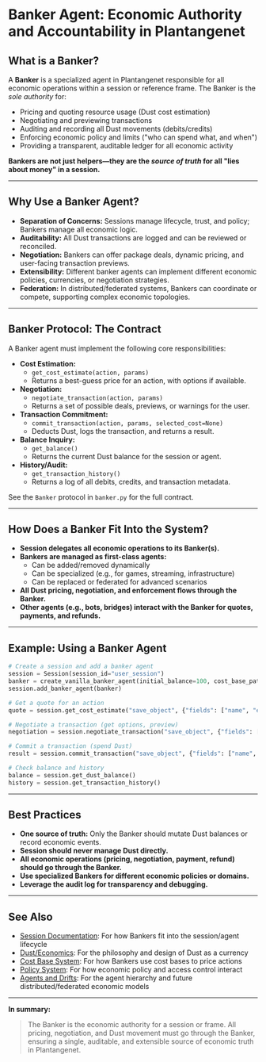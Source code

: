 # Banker Agent: Economic Authority and Accountability in Plantangenet

## What is a Banker?

A **Banker** is a specialized agent in Plantangenet responsible for all economic operations within a session or reference frame. The Banker is the *sole authority* for:

- Pricing and quoting resource usage (Dust cost estimation)
- Negotiating and previewing transactions
- Auditing and recording all Dust movements (debits/credits)
- Enforcing economic policy and limits ("who can spend what, and when")
- Providing a transparent, auditable ledger for all economic activity

**Bankers are not just helpers—they are the *source of truth* for all "lies about money" in a session.**

---

## Why Use a Banker Agent?

- **Separation of Concerns:** Sessions manage lifecycle, trust, and policy; Bankers manage all economic logic.
- **Auditability:** All Dust transactions are logged and can be reviewed or reconciled.
- **Negotiation:** Bankers can offer package deals, dynamic pricing, and user-facing transaction previews.
- **Extensibility:** Different banker agents can implement different economic policies, currencies, or negotiation strategies.
- **Federation:** In distributed/federated systems, Bankers can coordinate or compete, supporting complex economic topologies.

---

## Banker Protocol: The Contract

A Banker agent must implement the following core responsibilities:

- **Cost Estimation:**
  - `get_cost_estimate(action, params)`
  - Returns a best-guess price for an action, with options if available.
- **Negotiation:**
  - `negotiate_transaction(action, params)`
  - Returns a set of possible deals, previews, or warnings for the user.
- **Transaction Commitment:**
  - `commit_transaction(action, params, selected_cost=None)`
  - Deducts Dust, logs the transaction, and returns a result.
- **Balance Inquiry:**
  - `get_balance()`
  - Returns the current Dust balance for the session or agent.
- **History/Audit:**
  - `get_transaction_history()`
  - Returns a log of all debits, credits, and transaction metadata.

See the `Banker` protocol in `banker.py` for the full contract.

---

## How Does a Banker Fit Into the System?

- **Session delegates all economic operations to its Banker(s).**
- **Bankers are managed as first-class agents:**
  - Can be added/removed dynamically
  - Can be specialized (e.g., for games, streaming, infrastructure)
  - Can be replaced or federated for advanced scenarios
- **All Dust pricing, negotiation, and enforcement flows through the Banker.**
- **Other agents (e.g., bots, bridges) interact with the Banker for quotes, payments, and refunds.**

---

## Example: Using a Banker Agent

```python
# Create a session and add a banker agent
session = Session(session_id="user_session")
banker = create_vanilla_banker_agent(initial_balance=100, cost_base_paths=["./effects.zip"])
session.add_banker_agent(banker)

# Get a quote for an action
quote = session.get_cost_estimate("save_object", {"fields": ["name", "email"]})

# Negotiate a transaction (get options, preview)
negotiation = session.negotiate_transaction("save_object", {"fields": ["name", "email"]})

# Commit a transaction (spend Dust)
result = session.commit_transaction("save_object", {"fields": ["name", "email"]}, selected_cost=quote["dust_cost"])

# Check balance and history
balance = session.get_dust_balance()
history = session.get_transaction_history()
```

---

## Best Practices

- **One source of truth:** Only the Banker should mutate Dust balances or record economic events.
- **Session should never manage Dust directly.**
- **All economic operations (pricing, negotiation, payment, refund) should go through the Banker.**
- **Use specialized Bankers for different economic policies or domains.**
- **Leverage the audit log for transparency and debugging.**

---

## See Also

- [Session Documentation](SESSION.md): For how Bankers fit into the session/agent lifecycle
- [Dust/Economics](DUST.md): For the philosophy and design of Dust as a currency
- [Cost Base System](COST_BASE.md): For how Bankers use cost bases to price actions
- [Policy System](POLICY.md): For how economic policy and access control interact
- [Agents and Drifts](AGENTS.md): For the agent hierarchy and future distributed/federated economic models

---

**In summary:**

> The Banker is the economic authority for a session or frame. All pricing, negotiation, and Dust movement must go through the Banker, ensuring a single, auditable, and extensible source of economic truth in Plantangenet.
